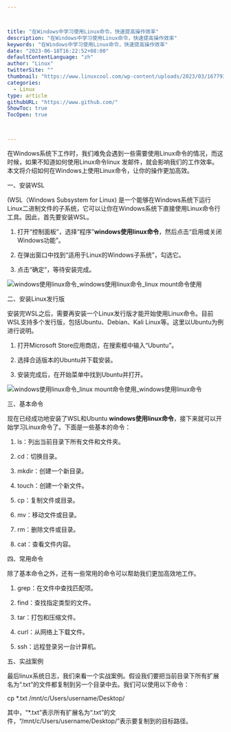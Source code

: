 ```yaml
---



title: "在Windows中学习使用Linux命令，快速提高操作效率"
description: "在Windows中学习使用Linux命令，快速提高操作效率"
keywords: "在Windows中学习使用Linux命令，快速提高操作效率"
date: "2023-06-18T16:22:52+08:00"
defaultContentLanguage: "zh"
author: "Linux"
twitterSite: ""
thumbnail: "https://www.linuxcool.com/wp-content/uploads/2023/03/1677938673280_0.png"
categories:
  - Linux
type: article
githubURL: "https://www.github.com/"
ShowToc: true
TocOpen: true



---
```


在Windows系统下工作时，我们难免会遇到一些需要使用Linux命令的情况，而这时候，如果不知道如何使用Linux命令linux 发邮件，就会影响我们的工作效率。本文将介绍如何在Windows上使用Linux命令，让你的操作更加高效。

一、安装WSL

(WSL（Windows Subsystem for Linux) 是一个能够在Windows系统下运行Linux二进制文件的子系统，它可以让你在Windows系统下直接使用Linux命令行工具。因此，首先要安装WSL。

1. 打开“控制面板”，选择“程序”**windows使用linux命令**，然后点击“启用或关闭Windows功能”。

2. 在弹出窗口中找到“适用于Linux的Windows子系统”，勾选它。

3. 点击“确定”，等待安装完成。

![windows使用linux命令_windows使用linux命令_linux mount命令使用](https://www.linuxcool.com/wp-content/uploads/2023/03/1677938673280_0.png)

二、安装Linux发行版

安装完WSL之后，需要再安装一个Linux发行版才能开始使用Linux命令。目前WSL支持多个发行版，包括Ubuntu、Debian、Kali Linux等。这里以Ubuntu为例进行说明。

1. 打开Microsoft Store应用商店，在搜索框中输入“Ubuntu”。

2. 选择合适版本的Ubuntu并下载安装。

3. 安装完成后，在开始菜单中找到Ubuntu并打开。

![windows使用linux命令_linux mount命令使用_windows使用linux命令](https://www.linuxcool.com/wp-content/uploads/2023/03/1677938673280_1.jpg)

三、基本命令

现在已经成功地安装了WSL和Ubuntu **windows使用linux命令**，接下来就可以开始学习Linux命令了。下面是一些基本的命令：

1. ls：列出当前目录下所有文件和文件夹。

2. cd：切换目录。

3. mkdir：创建一个新目录。

4. touch：创建一个新文件。

5. cp：复制文件或目录。

6. mv：移动文件或目录。

7. rm：删除文件或目录。

8. cat：查看文件内容。

四、常用命令

除了基本命令之外，还有一些常用的命令可以帮助我们更加高效地工作。

1. grep：在文件中查找匹配项。

2. find：查找指定类型的文件。

3. tar：打包和压缩文件。

4. curl：从网络上下载文件。

5. ssh：远程登录另一台计算机。

五、实战案例

最后linux系统日志，我们来看一个实战案例。假设我们要把当前目录下所有扩展名为“.txt”的文件都复制到另一个目录中去。我们可以使用以下命令：

cp *.txt /mnt/c/Users/username/Desktop/

其中，“*.txt”表示所有扩展名为“.txt”的文件，“/mnt/c/Users/username/Desktop/”表示要复制到的目标路径。